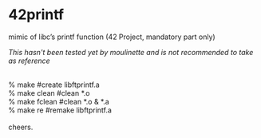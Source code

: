 # 42printf
mimic of libc’s printf function (42 Project, mandatory part only)

*This hasn't been tested yet by moulinette and is not recommended to take as reference*</br>
</br>

% make        #create libftprintf.a </br>
% make clean  #clean \*.o </br>
% make fclean #clean \*.o & \*.a </br>
% make re     #remake libftprintf.a </br>
</br>
cheers.

